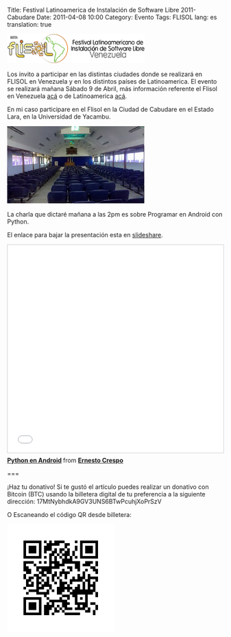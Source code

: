 Title: Festival Latinoamerica de Instalación de Software Libre 2011- Cabudare
Date: 2011-04-08 10:00
Category: Evento
Tags: FLISOL
lang: es
translation: true

![FLISOL LOGO](./images/flisollogo.png)

Los invito a participar en las distintas ciudades donde se realizará en FLISOL en Venezuela y en los distintos países de Latinoamerica. El evento se realizará mañana Sábado 9 de Abril, más información referente el Flisol en Venezuela [acá](http://flisol.org.ve/) o de Latinoamerica [acá](http://flisol.net/FLISOL2011).


En mi caso participare en el Flisol en la Ciudad de Cabudare en el Estado Lara, en la Universidad de Yacambu.

![FLISOL Cabure](./images/flisol_Cabudare.jpg)

La charla que dictaré mañana a las 2pm es sobre Programar en Android con Python.

El enlace para bajar la presentación  esta en [slideshare](http://www.slideshare.net/ecrespo/python-en-android).



<iframe src="//www.slideshare.net/slideshow/embed_code/key/CLQNThHvZHtv9J" width="595" height="485" frameborder="0" marginwidth="0" marginheight="0" scrolling="no" style="border:1px solid #CCC; border-width:1px; margin-bottom:5px; max-width: 100%;" allowfullscreen> </iframe> <div style="margin-bottom:5px"> <strong> <a href="//www.slideshare.net/ecrespo/python-en-android" title="Python en Android" target="_blank">Python en Android</a> </strong> from <strong><a href="https://www.slideshare.net/ecrespo" target="_blank">Ernesto Crespo</a></strong> </div>




===

¡Haz tu donativo!
Si te gustó el artículo puedes realizar un donativo con Bitcoin (BTC)
usando la billetera digital de tu preferencia a la siguiente
dirección: 17MtNybhdkA9GV3UNS6BTwPcuhjXoPrSzV

O Escaneando el código QR desde billetera:

![17MtNybhdkA9GV3UNS6BTwPcuhjXoPrSzV](./images/17MtNybhdkA9GV3UNS6BTwPcuhjXoPrSzV.png)
